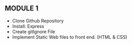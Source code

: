 <h2>MODULE 1</h2>
<ul>
  <li>Clone Github Repository</li>
  <li>Install: Express</li>
  <li>Create gitIgnore File</li>
  <li>Implement Static Web files to front end. (HTML & CSS)
 <ul>
   
 


